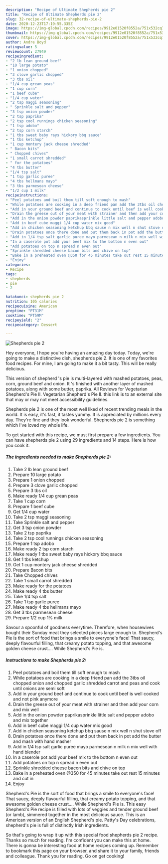 ```yaml
---
description: "Recipe of Ultimate Shepherds pie 2"
title: "Recipe of Ultimate Shepherds pie 2"
slug: 32-recipe-of-ultimate-shepherds-pie-2
date: 2020-12-23T17:19:55.335Z
image: https://img-global.cpcdn.com/recipes/9912e01520f8552a/751x532cq70/shepherds-pie-2-recipe-main-photo.jpg
thumbnail: https://img-global.cpcdn.com/recipes/9912e01520f8552a/751x532cq70/shepherds-pie-2-recipe-main-photo.jpg
cover: https://img-global.cpcdn.com/recipes/9912e01520f8552a/751x532cq70/shepherds-pie-2-recipe-main-photo.jpg
author: Andre Boyd
ratingvalue: 5
reviewcount: 27949
recipeingredient:
- "2 lb lean ground beef"
- "10 large potato"
- "1 onion chopped"
- "3 clove garlic chopped"
- "3 tbs oil"
- "1/4 cup grean peas"
- "1 cup corn"
- "1 beef cube"
- "1/4 cup water"
- "2 tsp maggi seasoning"
- " Sprinkle salt and pepper"
- "3 tsp onion powder"
- "2 tsp paprika"
- "2 tsp cool runnings chicken seasoning"
- "1 tsp adobo"
- "2 tsp corn starch"
- "1 tbs sweet baby rays hickory bbq sauce"
- "1 tbs ketchup"
- "1 cup montery jack cheese shredded"
- " Bacon bits"
- " Chopped chives"
- "1 small carrot shredded"
- " for the potatoes"
- "4 tbs butter"
- "1/4 tsp salt"
- "1 tsp garlic puree"
- "4 tbs hellmans mayo"
- "3 tbs parmesean cheese"
- "1/2 cup 1 milk"
recipeinstructions:
- "Peel potatoes and boil them till soft enough to mash"
- "While potatoes are cooking in a deep friend pan add the 3tbs oil chopped onion and chopped garlic shredded carrot and peas and cook until onions are semi soft"
- "Add in your ground beef and continue to cook until beef is well cooked and not pink anymore"
- "Drain the greese out of your meat with strainer and then add your corn and mix well"
- "Add in the onion powder paprikasprinkle little salt and pepper adobo and mix together"
- "Add in beef cube maggi 1/4 cup water mix good"
- "Add in chicken seasoning ketchup bbq sause n mix well n shut stove off"
- "Drain potatoes once there done and put them back in pot add the butter and mash with hand masher"
- "Add in 1/4 tsp salt garlic puree mayo parmesean n milk n mix well with hand blender"
- "In a caserole pot add your beef mix to the bottom n even out"
- "Add potatoes on top n spread n even out"
- "Sprinkle shredded cheese bacon bits and chive on top"
- "Bake in a preheated oven @350 for 45 minutes take out rest 15 minutes and cut in"
- "Enjoy"
categories:
- Recipe
tags:
- shepherds
- pie
- 2

katakunci: shepherds pie 2 
nutrition: 105 calories
recipecuisine: American
preptime: "PT31M"
cooktime: "PT59M"
recipeyield: "2"
recipecategory: Dessert

---
```



![Shepherds pie 2](https://img-global.cpcdn.com/recipes/9912e01520f8552a/751x532cq70/shepherds-pie-2-recipe-main-photo.jpg)

Hey everyone, I hope you're having an amazing day today. Today, we're going to make a distinctive dish, shepherds pie 2. It is one of my favorites food recipes. For mine, I am going to make it a bit tasty. This will be really delicious.

This version of shepherd &#39;s pie is multi-layered with mashed potatoes, peas, corn, ground beef and onion. It &#39;s finished with another layer of mashed potatoes, along with some butter, paprika. All Reviews for Vegetarian Shepherd&#39;s Pie II. Vegetarian Shepherd&#39;s Pie II. this link is to an external site that may or may not meet accessibility guidelines.

Shepherds pie 2 is one of the most well liked of recent trending meals in the world. It is easy, it's fast, it tastes yummy. It is appreciated by millions every day. They're fine and they look wonderful. Shepherds pie 2 is something which I've loved my whole life.


To get started with this recipe, we must first prepare a few ingredients. You can have shepherds pie 2 using 29 ingredients and 14 steps. Here is how you cook it.

<!--inarticleads1-->

##### The ingredients needed to make Shepherds pie 2:

1. Take 2 lb lean ground beef
1. Prepare 10 large potato
1. Prepare 1 onion chopped
1. Prepare 3 clove garlic chopped
1. Prepare 3 tbs oil
1. Make ready 1/4 cup grean peas
1. Take 1 cup corn
1. Prepare 1 beef cube
1. Get 1/4 cup water
1. Take 2 tsp maggi seasoning
1. Take  Sprinkle salt and pepper
1. Get 3 tsp onion powder
1. Take 2 tsp paprika
1. Take 2 tsp cool runnings chicken seasoning
1. Prepare 1 tsp adobo
1. Make ready 2 tsp corn starch
1. Make ready 1 tbs sweet baby rays hickory bbq sauce
1. Get 1 tbs ketchup
1. Get 1 cup montery jack cheese shredded
1. Prepare  Bacon bits
1. Take  Chopped chives
1. Take 1 small carrot shredded
1. Make ready  for the potatoes
1. Make ready 4 tbs butter
1. Take 1/4 tsp salt
1. Take 1 tsp garlic puree
1. Make ready 4 tbs hellmans mayo
1. Get 3 tbs parmesean cheese
1. Prepare 1/2 cup 1% milk


Savour a spoonful of goodness everytime. Therefore, when housewives bought their Sunday meat they selected pieces large enough to. Shepherd&#39;s Pie is the sort of food that brings a smile to everyone&#39;s face! That saucy, deeply flavourful filling, that creamy potato topping, and that awesome golden cheese crust.… While Shepherd&#39;s Pie is. 

<!--inarticleads2-->

##### Instructions to make Shepherds pie 2:

1. Peel potatoes and boil them till soft enough to mash
1. While potatoes are cooking in a deep friend pan add the 3tbs oil chopped onion and chopped garlic shredded carrot and peas and cook until onions are semi soft
1. Add in your ground beef and continue to cook until beef is well cooked and not pink anymore
1. Drain the greese out of your meat with strainer and then add your corn and mix well
1. Add in the onion powder paprikasprinkle little salt and pepper adobo and mix together
1. Add in beef cube maggi 1/4 cup water mix good
1. Add in chicken seasoning ketchup bbq sause n mix well n shut stove off
1. Drain potatoes once there done and put them back in pot add the butter and mash with hand masher
1. Add in 1/4 tsp salt garlic puree mayo parmesean n milk n mix well with hand blender
1. In a caserole pot add your beef mix to the bottom n even out
1. Add potatoes on top n spread n even out
1. Sprinkle shredded cheese bacon bits and chive on top
1. Bake in a preheated oven @350 for 45 minutes take out rest 15 minutes and cut in
1. Enjoy


Shepherd&#39;s Pie is the sort of food that brings a smile to everyone&#39;s face! That saucy, deeply flavourful filling, that creamy potato topping, and that awesome golden cheese crust.… While Shepherd&#39;s Pie is. This easy Shepherd&#39;s Pie recipe is filled with lots of veggies and tender ground beef (or lamb), simmered together in the most delicious sauce. This is an American version of an English Shepherd&#39;s pie. Patty&#39;s Day celebrations, shepherd&#39;s pie is full of distinctly Irish ingredients. 

So that's going to wrap it up with this special food shepherds pie 2 recipe. Thanks so much for reading. I'm confident you can make this at home. There is gonna be interesting food at home recipes coming up. Remember to bookmark this page on your browser, and share it to your family, friends and colleague. Thank you for reading. Go on get cooking!
